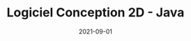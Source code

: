 ---
layout: default
title: Logiciel Conception 2D - Java
modal-id: 1
date: 2021-09-01
img: microsoftears.png
alt: Microsoftears
project-date: Septembre 2021
client: Génie Logiciel orienté-objet
category: Développement Logiciel / OOP
description: Ce projet consistait à concevoir en équipe de quatre (4) une application en Java servant à réaliser un plan de fabrication pour des micro-roulottes de type Teardrop. Le défi était de n'utiliser aucune librarie et d'implémenter une architecture de type 'MVC' selon Larmann. Il était aussi demandé de coder nous-mêmes les algorithmes de détection et calculs permettant l'affichage réactif.
github_url: https://github.com/kevinjobin1/microsoftears
---